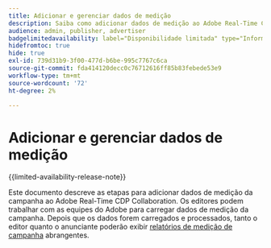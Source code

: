 ```yaml
---
title: Adicionar e gerenciar dados de medição
description: Saiba como adicionar dados de medição ao Adobe Real-Time CDP Collaboration.
audience: admin, publisher, advertiser
badgelimitedavailability: label="Disponibilidade limitada" type="Informative" url="https://helpx.adobe.com/legal/product-descriptions/real-time-customer-data-platform-collaboration.html newtab=true"
hidefromtoc: true
hide: true
exl-id: 739d31b9-3f00-477d-b6be-995c7767c6ca
source-git-commit: fda414120decc0c76712616ff85b83febede53e9
workflow-type: tm+mt
source-wordcount: '72'
ht-degree: 2%

---
```


# Adicionar e gerenciar dados de medição

{{limited-availability-release-note}}

Este documento descreve as etapas para adicionar dados de medição da campanha ao Adobe Real-Time CDP Collaboration. Os editores podem trabalhar com as equipes do Adobe para carregar dados de medição da campanha. Depois que os dados forem carregados e processados, tanto o editor quanto o anunciante poderão exibir [relatórios de medição de campanha](/help/guide/collaborate/measure.md) abrangentes.
